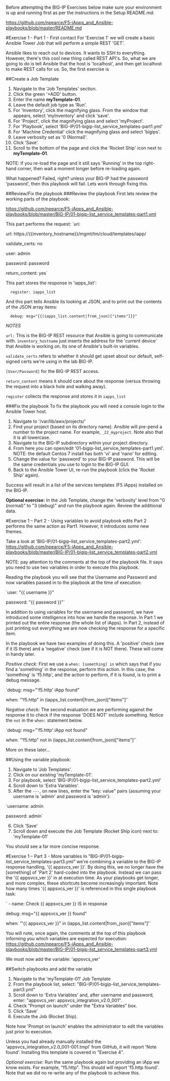 Before attempting the BIG-IP Exercises below make sure your environment is up and running first as per the instructions in the Setup README.md:

https://github.com/npearce/F5-iApps_and_Ansible-playbooks/blob/master/README.md

#Exercise 1 - Part 1 - First contact
For 'Exercise 1' we will create a basic Ansible Tower Job that will perform a simple REST 'GET'.

Ansible likes to reach out to devices. It wants to SSH to everything. However, there's this cool new thing called REST API's. So, what we are going to do is tell Ansible that the host is 'localhost', and then get localhost to make REST calls for us. So, the first exercise is  

##Create a Job Template
1. Navigate to the 'Job Templates' section.
2. Click the green '+ADD' button.
3. Enter the name **myTemplate-01**.
4. Leave the default job type as 'Run'.
5. For 'Inventory', click the magnifying glass. From the window that appears, select 'myInventory' and click 'save'.
6. For 'Project', click the magnifying glass and select 'myProject'.
7. For 'Playbook', select 'BIG-IP/01-bigip-list_service_templates-part1.yml'
8. For 'Machine Credential' click the magnifying glass and select 'bigips'.
9. Leave verbosity set as '0 (Normal)'.
10. Click 'Save'.
11. Scroll to the bottom of the page and click the 'Rocket Ship' icon next to **myTemplate-01**.

NOTE: If you re-load the page and it still says 'Running' in the top right-hand corner, then wait a moment longer before re-loading again.

What happened? Failed, right? unless your BIG-IP had the password 'password', then this playbook will fail. Lets work through fixing this.

##Review/Fix the playbook
###Review the playbook
First lets review the working parts of the playbook:

https://github.com/npearce/F5-iApps_and_Ansible-playbooks/blob/master/BIG-IP/01-bigip-list_service_templates-part1.yml

This part performs the request:
`uri:

   url: https://{{inventory_hostname}}/mgmt/tm/cloud/templates/iapp/

   validate_certs: no

   user: admin

   password: password

   return_content: yes`

This part stores the response in 'iapps_list':

`  register: iapps_list`

And this part tells Ansible its looking at JSON, and to print out the contents of the JSON array items:

`  debug: msg="{{(iapps_list.content|from_json)["items"]}}"`

*NOTES*

`url:` This is the BIG-IP REST resource that Ansible is going to communicate with. `inventory_hostname` just inserts the address for the 'current device' that Ansible is working on. Its one of Ansible's built-in variables.

`validate_certs` refers to whether it should get upset about our default, self-signed certs we're using in the lab BIG-IP.

`[User/Password]` for the BIG-IP REST access.

`return_content` means it should care about the response (versus throwing the request into a black hole and walking away).

`register` collects the response and stores it in `iapps_list`

###Fix the playbook
To fix the playbook you will need a console login to the Ansible Tower host.
1. Navigate to '/var/lib/awx/projects/'
2. Find your project (based on its directory name). Ansible will pre-pend a number to the project name. For example, `_22_myproject`. Note also that it is all lowercase.
3. Navigate to the BIG-IP subdirectory within your project directory.
4. From here you can open/edit '01-bigip-list_service_templates-part1.yml'. NOTE: the default Centos 7 install has both 'vi' and 'nano' for editing.
5. Change the value for 'password' to your BIG-IP password. This will be the same credentials you use to login to the BIG-IP GUI.
6. Back to the Ansible Tower UI, re-run the playbook (click the 'Rocket Ship' again).

Success will result in a list of the services templates (F5 iApps) installed on the BIG-IP.

**Optional exercise:**
In the Job Template, change the 'verbosity' level from "0 (normal)" to "3 (debug)" and run the playbook again. Review the additional data.

#Exercise 1 – Part 2 - Using variables to avoid playbook edits
Part 2 performs the same action as Part1. However, it introduces some new themes.

Take a look at 'BIG-IP/01-bigip-list_service_templates-part2.yml': https://github.com/npearce/F5-iApps_and_Ansible-playbooks/blob/master/BIG-IP/01-bigip-list_service_templates-part2.yml

NOTE: pay attention to the comments at the top of the playbook file. It says you need to use two variables in order to execute this playbook.

Reading the playbook you will see that the Username and Password and now variables passed in to the playbook at the time of execution:

`user: "{{ username }}"

password: "{{ password }}"`

In addition to using variables for the username and password, we have introduced some intelligence into how we handle the response. In Part 1 we printed out the entire response (the whole list of iApps). In Part 2, instead of just printing out everything we are now checking the response for a specific item.

In the playbook we have two examples of doing this. A 'positive' check (see if it IS there) and a 'negative' check (see if it is NOT there). These will come in handy later.

*Positive check:* First we use a `when: [something] in` which says that if you find a 'something' in the response, perform this action. In this case, the 'something' is 'f5.http', and the action to perform, if it is found, is to print a debug message.

`debug: msg="'f5.http' iApp found"

when: '"f5.http" in (iapps_list.content|from_json)["items"]'`

*Negative check:*  The second evaluation we are performing against the response it to check if the response 'DOES NOT' include something. Notice the `not` in the `when:` statement below.  

`debug: msg="'f5.http' iApp not found"

when: '"f5.http" not in (iapps_list.content|from_json)["items"]'`

More on these later...

##Using the variable playbook:
1. Navigate to 'Job Templates'.
2. Click on our existing 'myTemplate-01'.
3. For playbook, select 'BIG-IP/01-bigip-list_service_templates-part2.yml'
4. Scroll down to 'Extra Variables'.
5. After the `---`, on new lines, enter the "key: value" pairs (assuming your username is 'admin' and password is 'admin'):

`username: admin

password: admin`

6. Click 'Save'
7. Scroll down and execute the Job Template (Rocket Ship icon) next to: 'myTemplate-01'

You should see a far more concise response.


#Exercise 1 – Part 3 - More variables
In "BIG-IP/01-bigip-list_service_templates-part3.yml" we're combining a variable to the BIG-IP response handling, '{{ appsvcs_ver }}'. By doing this, we no longer have the [something] of 'Part 2' hard-coded into the playbook. Instead we can pass the '{{ appsvcs_ver }}' in at execution time. As your playbooks get longer, and more complex, these shortcuts become increasingly important. Note how many times '{{ appsvcs_ver }}' is referenced in this single playbook task:

`  - name: Check {{ appsvcs_ver }} IS in response

  debug: msg="{{ appsvcs_ver }} found"

  when: '"{{ appsvcs_ver }}" in (iapps_list.content|from_json)["items"]'`

You will note, once again, the comments at the top of this playbook informing you which variables are expected for execution:
https://github.com/npearce/F5-iApps_and_Ansible-playbooks/blob/master/BIG-IP/01-bigip-list_service_templates-part3.yml

We must now add the variable: 'appsvcs_ver'

##Switch playbooks and add the variable
1. Navigate to the 'myTemplate-01' Job Template
2. From the playbook list, select: "BIG-IP/01-bigip-list_service_templates-part3.yml"
3. Scroll down to 'Extra Variables' and, after username and password, enter: "appsvcs_ver: appsvcs_integration_v2.0_001".
4. Check "Prompt on launch" under the "Extra Variables" box.
5. Click 'Save'
6. Execute the Job (Rocket Ship).

Note how 'Prompt on launch' enables the administrator to edit the variables just prior to execution.

Unless you had already manually installed the 'appsvcs_integration_v2.0_001-001.tmpl' from GitHub, it will report 'Note found'. Installing this template is covered in "Exercise 4".

*Optional exercise:*
Run the same playbook again but providing an iApp we know exists. For example, "f5.http". This should will report 'f5.http found'. Note that we did no re-write any of the playbook to achieve this.
